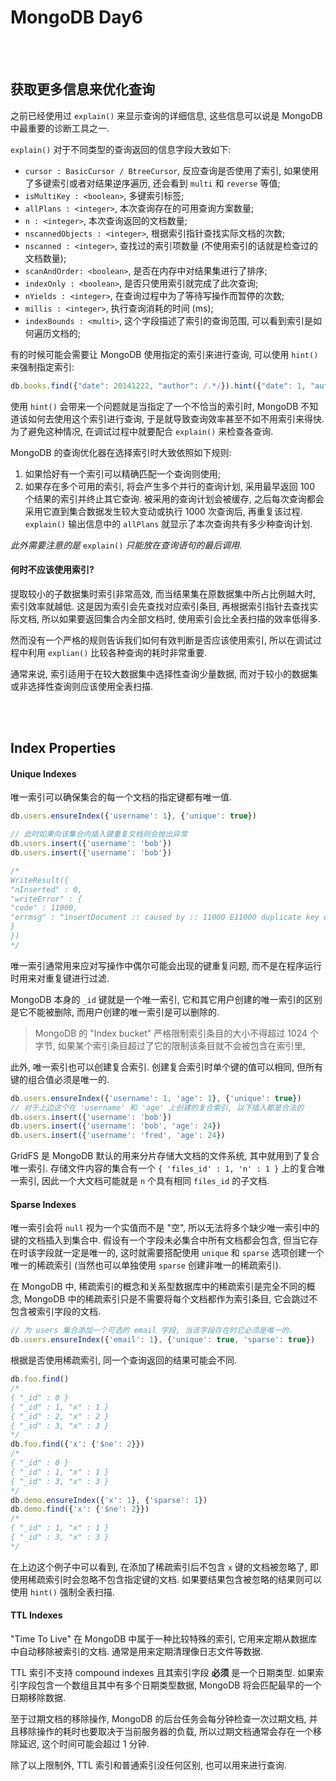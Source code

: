 # MongoDB Day6

<br>
<br>

## 获取更多信息来优化查询

之前已经使用过 `explain()` 来显示查询的详细信息,
这些信息可以说是 MongoDB 中最重要的诊断工具之一.

`explain()` 对于不同类型的查询返回的信息字段大致如下:
- `cursor : BasicCursor / BtreeCursor`, 反应查询是否使用了索引,
如果使用了多键索引或者对结果逆序遍历, 还会看到 `multi` 和 `reverse` 等值;
- `isMultiKey : <boolean>`, 多键索引标签;
- `allPlans : <integer>`, 本次查询存在的可用查询方案数量;
- `n : <integer>`, 本次查询返回的文档数量;
- `nscannedObjects : <integer>`, 根据索引指针查找实际文档的次数;
- `nscanned : <integer>`, 查找过的索引项数量 (不使用索引的话就是检查过的文档数量);
- `scanAndOrder: <boolean>`, 是否在内存中对结果集进行了排序;
- `indexOnly : <boolean>`, 是否只使用索引就完成了此次查询;
- `nYields : <integer>`, 在查询过程中为了等待写操作而暂停的次数;
- `millis : <integer>`, 执行查询消耗的时间 (ms);
- `indexBounds : <multi>`, 这个字段描述了索引的查询范围, 可以看到索引是如何遍历文档的;

有的时候可能会需要让 MongoDB 使用指定的索引来进行查询,
可以使用 `hint()` 来强制指定索引:

```js
db.books.find({"date": 20141222, "author": /.*/}).hint({"date": 1, "author": 1})
```

使用 `hint()` 会带来一个问题就是当指定了一个不恰当的索引时,
MongoDB 不知道该如何去使用这个索引进行查询, 于是就导致查询效率甚至不如不用索引来得快.
为了避免这种情况, 在调试过程中就要配合 `explain()` 来检查各查询.

MongoDB 的查询优化器在选择索引时大致依照如下规则:
1. 如果恰好有一个索引可以精确匹配一个查询则使用;
2. 如果存在多个可用的索引, 将会产生多个并行的查询计划,
采用最早返回 100 个结果的索引并终止其它查询.
被采用的查询计划会被缓存,
之后每次查询都会采用它直到集合数据发生较大变动或执行 1000 次查询后, 再重复该过程.
`explain()` 输出信息中的 `allPlans` 就显示了本次查询共有多少种查询计划.

_此外需要注意的是_ `explain()` _只能放在查询语句的最后调用._

#### 何时不应该使用索引?

提取较小的子数据集时索引非常高效, 而当结果集在原数据集中所占比例越大时, 索引效率就越低.
这是因为索引会先查找对应索引条目, 再根据索引指针去查找实际文档,
所以如果要返回集合内全部文档时, 使用索引会比全表扫描的效率低得多.

然而没有一个严格的规则告诉我们如何有效判断是否应该使用索引,
所以在调试过程中利用 `explian()` 比较各种查询的耗时非常重要.

通常来说, 索引适用于在较大数据集中选择性查询少量数据,
而对于较小的数据集或非选择性查询则应该使用全表扫描.

<br>
<br>

## Index Properties

#### Unique Indexes

唯一索引可以确保集合的每一个文档的指定键都有唯一值.

```js
db.users.ensureIndex({'username': 1}, {'unique': true})

// 此时如果向该集合内插入键重复文档则会抛出异常
db.users.insert({'username': 'bob'})
db.users.insert({'username': 'bob'})

/*
WriteResult({
"nInserted" : 0,
"writeError" : {
"code" : 11000,
"errmsg" : "insertDocument :: caused by :: 11000 E11000 duplicate key error index: demo.users.$username_1  dup key: { : \"bob\" }"
}
})
*/
```

唯一索引通常用来应对写操作中偶尔可能会出现的键重复问题,
而不是在程序运行时用来对重复键进行过滤.

MongoDB 本身的 `_id` 键就是一个唯一索引, 它和其它用户创建的唯一索引的区别是它不能被删除,
而用户创建的唯一索引是可以删除的.

> MongoDB 的 "Index bucket" 严格限制索引条目的大小不得超过 1024 个字节,
> 如果某个索引条目超过了它的限制该条目就不会被包含在索引里,

此外, 唯一索引也可以创建复合索引. 创建复合索引时单个键的值可以相同,
但所有键的组合值必须是唯一的.

```js
db.users.ensureIndex({'username': 1, 'age': 1}, {'unique': true})
// 对于上边这个在 'username' 和 'age' 上创建的复合索引, 以下插入都是合法的
db.users.insert({'username': 'bob'})
db.users.insert({'username': 'bob', 'age': 24})
db.users.insert({'username': 'fred', 'age': 24})
```

GridFS 是 MongoDB 默认的用来分片存储大文档的文件系统,
其中就用到了复合唯一索引.
存储文件内容的集合有一个 `{ 'files_id' : 1, 'n' : 1 }` 上的复合唯一索引,
因此一个大文档可能就是 `n` 个具有相同 `files_id` 的子文档.

#### Sparse Indexes

唯一索引会将 `null` 视为一个实值而不是 "空",
所以无法将多个缺少唯一索引中的键的文档插入到集合中.
假设有一个字段未必集合中所有文档都会包含, 但当它存在时该字段就一定是唯一的,
这时就需要搭配使用 `unique` 和 `sparse` 选项创建一个唯一的稀疏索引
(当然也可以单独使用 `sparse` 创建非唯一的稀疏索引).

在 MongoDB 中, 稀疏索引的概念和关系型数据库中的稀疏索引是完全不同的概念,
MongoDB 中的稀疏索引只是不需要将每个文档都作为索引条目,
它会跳过不包含被索引字段的文档.

```js
// 为 users 集合添加一个可选的 email 字段, 当该字段存在时它必须是唯一的.
db.users.ensureIndex({'email': 1}, {'unique': true, 'sparse': true})
```

根据是否使用稀疏索引, 同一个查询返回的结果可能会不同.

```js
db.foo.find()
/*
{ "_id" : 0 }
{ "_id" : 1, "x" : 1 }
{ "_id" : 2, "x" : 2 }
{ "_id" : 3, "x" : 3 }
*/
db.foo.find({'x': {'$ne': 2}})
/*
{ "_id" : 0 }
{ "_id" : 1, "x" : 1 }
{ "_id" : 3, "x" : 3 }
*/
db.demo.ensureIndex({'x': 1}, {'sparse': 1})
db.demo.find({'x': {'$ne': 2}})
/*
{ "_id" : 1, "x" : 1 }
{ "_id" : 3, "x" : 3 }
*/
```

在上边这个例子中可以看到, 在添加了稀疏索引后不包含 `x` 键的文档被忽略了,
即使用稀疏索引时会忽略不包含指定键的文档.
如果要结果包含被忽略的结果则可以使用 `hint()` 强制全表扫描.

#### TTL Indexes

"Time To Live" 在 MongoDB 中属于一种比较特殊的索引,
它用来定期从数据库中自动移除被索引的文档.
通常是用来定期清理像日志文件等数据.

TTL 索引不支持 compound indexes 且其索引字段 __必须__ 是一个日期类型.
如果索引字段包含一个数组且其中有多个日期类型数据, MongoDB 将会匹配最早的一个日期移除数据.

至于过期文档的移除操作, MongoDB 的后台任务会每分钟检查一次过期文档,
并且移除操作的耗时也要取决于当前服务器的负载, 所以过期文档通常会存在一个移除延迟,
这个时间可能会超过 1 分钟.

除了以上限制外, TTL 索引和普通索引没任何区别, 也可以用来进行查询.
